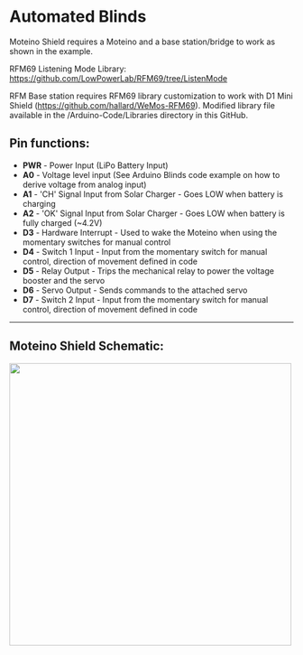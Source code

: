 # Automated Blinds

Moteino Shield requires a Moteino and a base station/bridge to work as shown in the example.

RFM69 Listening Mode Library: https://github.com/LowPowerLab/RFM69/tree/ListenMode

RFM Base station requires RFM69 library customization to work with D1 Mini Shield (https://github.com/hallard/WeMos-RFM69). Modified library file available in the /Arduino-Code/Libraries directory in this GitHub.

## Pin functions:

- **PWR** - Power Input (LiPo Battery Input)
- **A0** - Voltage level input (See Arduino Blinds code example on how to derive voltage from analog input)
- **A1** - 'CH' Signal Input from Solar Charger - Goes LOW when battery is charging
- **A2** - 'OK' Signal Input from Solar Charger - Goes LOW when battery is fully charged (~4.2V)           
- **D3** - Hardware Interrupt - Used to wake the Moteino when using the momentary switches for manual control
- **D4** - Switch 1 Input - Input from the momentary switch for manual control, direction of movement defined in code
- **D5** - Relay Output - Trips the mechanical relay to power the voltage booster and the servo
- **D6** - Servo Output - Sends commands to the attached servo
- **D7** - Switch 2 Input - Input from the momentary switch for manual control, direction of movement defined in code

----------

## Moteino Shield Schematic:

<img src="https://raw.githubusercontent.com/blebson/Automated-Blinds/master/Moteino-Shield-Schematic1.6.png" height="500">
